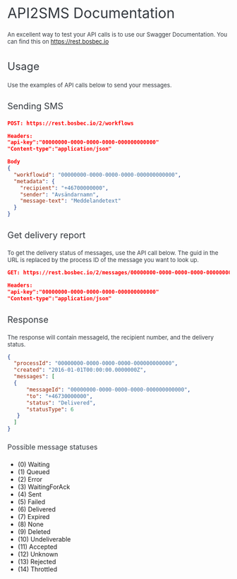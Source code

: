 <style>
    .text-dashboard h1,.text-dashboard h2,.text-dashboard h3,.text-dashboard h4,.text-dashboard h5,.text-dashboard p {
    color: #353A40;
}
.text-dashboard h1 {
    font-weight: 400;
    font-size: 32px !important;
}
.text-dashboard h2 {
    font-weight: 400;
    font-size: 24px;
}
.text-dashboard h3 {
    font-weight: 400;
    font-size: 20px;
}
.text-dashboard h4 {
    font-weight: 400;
    font-size: 16px;
}
.text-dashboard h5 {
    font-weight: 400;
    font-size: 13px;
    letter-spacing: 0px;
}
.text-dashboard p {
    font-weight: 400;
    font-size: 13px;
}
</style>

<div class="text-dashboard">

# API2SMS Documentation

An excellent way to test your API calls is to use our Swagger Documentation. You can find this on https://rest.bosbec.io

## Usage
Use the examples of API calls below to send your messages.

### Sending SMS

```JSON
POST: https://rest.bosbec.io/2/workflows

Headers:
"api-key":"00000000-0000-0000-0000-000000000000"
"Content-type":"application/json"

Body
{
  "workflowid": "00000000-0000-0000-0000-000000000000",
  "metadata": {
    "recipient": "+46700000000",
    "sender": "Avsändarnamn",
    "message-text": "Meddelandetext"
  }
}
```

### Get delivery report
To get the delivery status of messages, use the API call below. The guid in the URL is replaced by the process ID of the message you want to look up.

```JSON
GET: https://rest.bosbec.io/2/messages/00000000-0000-0000-0000-000000000000

Headers:
"api-key":"00000000-0000-0000-0000-000000000000"
"Content-type":"application/json"
```

### Response
The response will contain messageId, the recipient number, and the delivery status.

```JSON
{
  "processId": "00000000-0000-0000-0000-000000000000",
  "created": "2016-01-01T00:00:00.0000000Z",
  "messages": [
  {
      "messageId": "00000000-0000-0000-0000-000000000000",
      "to": "+46730000000",
      "status": "Delivered",
      "statusType": 6
   }
  ]
}
```

#### Possible message statuses

* (0) Waiting
* (1) Queued
* (2) Error
* (3) WaitingForAck
* (4) Sent
* (5) Failed
* (6) Delivered
* (7) Expired
* (8) None
* (9) Deleted
* (10) Undeliverable
* (11) Accepted
* (12) Unknown
* (13) Rejected
* (14) Throttled

</div>
